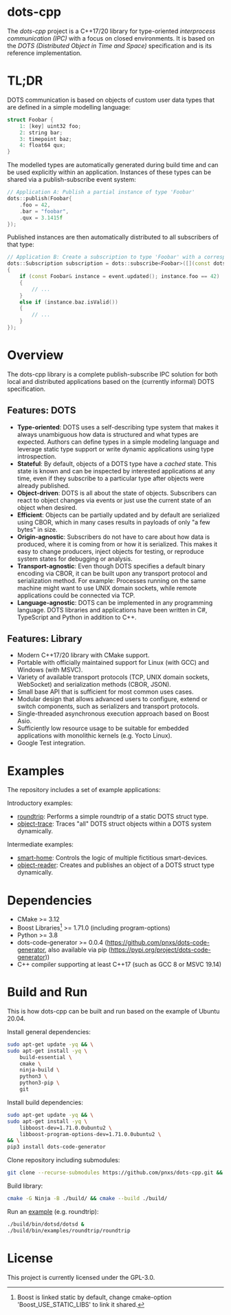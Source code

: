 # dots-cpp

The *dots-cpp* project is a C++17/20 library for type-oriented *interprocess communication (IPC)* with a focus on closed environments. It is based on the *DOTS (Distributed Object in Time and Space)* specification and is its reference implementation.

# TL;DR

DOTS communication is based on objects of custom user data types that are defined in a simple modelling language:

```cpp
struct Foobar {
    1: [key] uint32 foo;
    2: string bar;
    3: timepoint baz;
    4: float64 qux;
}
```

The modelled types are automatically generated during build time and can be used explicitly within an application. Instances of these types can be shared via a publish-subscribe event system:

```cpp
// Application A: Publish a partial instance of type 'Foobar'
dots::publish(Foobar{
    .foo = 42,
    .bar = "foobar",
    .qux = 3.1415f
});
```

Published instances are then automatically distributed to all subscribers of that type:

```cpp
// Application B: Create a subscription to type 'Foobar' with a corresponding event handler
dots::Subscription subscription = dots::subscribe<Foobar>([](const dots::Event<Foobar>& event)
{
    if (const Foobar& instance = event.updated(); instance.foo == 42)
    {
        // ...
    }
    else if (instance.baz.isValid())
    {
        // ...
    }
});
```

# Overview

The dots-cpp library is a complete publish-subscribe IPC solution for both local and distributed applications based on the (currently informal) DOTS specification.

## Features: DOTS

* **Type-oriented**: DOTS uses a self-describing type system that makes it always unambiguous how data is structured and what types are expected. Authors can define types in a simple modeling language and leverage static type support or write dynamic applications using type introspection.
* **Stateful**: By default, objects of a DOTS type have a *cached* state. This state is known and can be inspected by interested applications at any time, even if they subscribe to a particular type after objects were already published.
* **Object-driven**: DOTS is all about the state of objects. Subscribers can react to object changes via events or just use the current state of an object when desired.
* **Efficient**: Objects can be partially updated and by default are serialized using CBOR, which in many cases results in payloads of only "a few bytes" in size.
* **Origin-agnostic**: Subscribers do not have to care about how data is produced, where it is coming from or how it is serialized. This makes it easy to change producers, inject objects for testing, or reproduce system states for debugging or analysis.
* **Transport-agnostic**: Even though DOTS specifies a default binary encoding via CBOR, it can be built upon any transport protocol and serialization method. For example: Processes running on the same machine might want to use UNIX domain sockets, while remote applications could be connected via TCP.
* **Language-agnostic**: DOTS can be implemented in any programming language. DOTS libraries and applications have been written in C#, TypeScript and Python in addition to C++.

## Features: Library

* Modern C++17/20 library with CMake support.
* Portable with officially maintained support for Linux (with GCC) and Windows (with MSVC).
* Variety of available transport protocols (TCP, UNIX domain sockets, WebSocket) and serialization methods (CBOR, JSON).
* Small base API that is sufficient for most common uses cases.
* Modular design that allows advanced users to configure, extend or switch components, such as serializers and transport protocols.
* Single-threaded asynchronous execution approach based on Boost Asio.
* Sufficiently low resource usage to be suitable for embedded applications with monolithic kernels (e.g. Yocto Linux).
* Google Test integration.

# Examples

The repository includes a set of example applications:

Introductory examples:
* [roundtrip](./bin/examples/roundtrip/README.md): Performs a simple roundtrip of a static DOTS struct type.
* [object-trace](./bin/examples/object-trace/README.md): Traces "all" DOTS struct objects within a DOTS system dynamically.

Intermediate examples:
* [smart-home](./bin/examples/smart-home/README.md): Controls the logic of multiple fictitious smart-devices.
* [object-reader](./bin/examples/object-reader/README.md): Creates and publishes an object of a DOTS struct type dynamically.

# Dependencies

* CMake >= 3.12
* Boost Libraries[^1] >= 1.71.0 (including program-options)
* Python >= 3.8
* dots-code-generator >= 0.0.4 (https://github.com/pnxs/dots-code-generator, also available via pip (https://pypi.org/project/dots-code-generator))
* C++ compiler supporting at least C++17 (such as GCC 8 or MSVC 19.14)

[^1]: Boost is linked static by default, change cmake-option 'Boost_USE_STATIC_LIBS' to link it shared.

# Build and Run

This is how dots-cpp can be built and run based on the example of Ubuntu 20.04.

Install general dependencies:

```sh
sudo apt-get update -yq && \
sudo apt-get install -yq \
    build-essential \
    cmake \
    ninja-build \
    python3 \
    python3-pip \
    git
```

Install build dependencies:

```sh
sudo apt-get update -yq && \
sudo apt-get install -yq \
    libboost-dev=1.71.0.0ubuntu2 \
    libboost-program-options-dev=1.71.0.0ubuntu2 \
&& \
pip3 install dots-code-generator
```

Clone repository including submodules:

```sh
git clone --recurse-submodules https://github.com/pnxs/dots-cpp.git && cd dots-cpp
```

Build library:

```sh
cmake -G Ninja -B ./build/ && cmake --build ./build/
```

Run an [example](#examples) (e.g. roundtrip):

```sh
./build/bin/dotsd/dotsd &
./build/bin/examples/roundtrip/roundtrip
```

# License

This project is currently licensed under the GPL-3.0.
